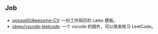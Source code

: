 ## Job

- [posquit0/Awesome-CV](https://github.com/posquit0/Awesome-CV): 一份工作简历的 Latex 模板。
- [jdneo/vscode-leetcode](https://github.com/jdneo/vscode-leetcode): 一个 vscode 的插件，可以用来练习 LeetCode。
